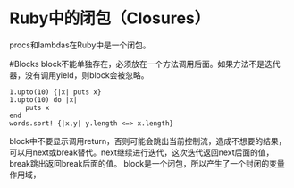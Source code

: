 Ruby中的闭包（Closures）
===========

procs和lambdas在Ruby中是一个闭包。

#Blocks
block不能单独存在，必须放在一个方法调用后面。如果方法不是迭代器，没有调用yield，则block会被忽略。

    1.upto(10) {|x| puts x}
    1.upto(10) do |x|
        puts x
    end
    words.sort! {|x,y| y.length <=> x.length}   

block中不要显示调用return，否则可能会跳出当前控制流，造成不想要的结果，可以用next或break替代。next继续进行迭代，这次迭代返回next后面的值，break跳出返回break后面的值。
block是一个闭包，所以产生了一个封闭的变量作用域， 